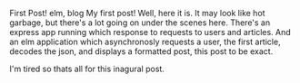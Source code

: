 First Post!
elm, blog
My first post!
Well, here it is. It may look like hot garbage, but there's a lot going on under the scenes here.
There's an express app running which response to requests to users and articles. And an elm application
which asynchronosly requests a user, the first article, decodes the json, and displays a formatted post,
this post to be exact.

I'm tired so thats all for this inagural post.